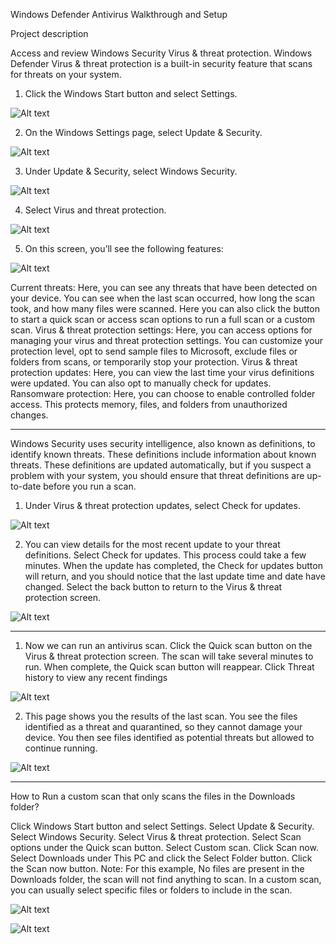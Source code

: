 Windows Defender Antivirus Walkthrough and Setup

Project description

Access and review Windows Security Virus & threat protection. Windows Defender Virus & threat protection is a built-in security feature that scans for threats on your system.

1. Click the Windows Start button and select Settings.

![Alt text](https://github.com/Bryan-Mahadeea/Win-Def-Ant/blob/main/1.png)

2. On the Windows Settings page, select Update & Security.

![Alt text](https://github.com/Bryan-Mahadeea/Win-Def-Ant/blob/main/2.png)

3. Under Update & Security, select Windows Security.

![Alt text](https://github.com/Bryan-Mahadeea/Win-Def-Ant/blob/main/3.png)

4. Select Virus and threat protection.

![Alt text](https://github.com/Bryan-Mahadeea/Win-Def-Ant/blob/main/4.png)

5. On this screen, you’ll see the following features:

![Alt text](https://github.com/Bryan-Mahadeea/Win-Def-Ant/blob/main/5.png)

Current threats: Here, you can see any threats that have been detected on your device. You can see when the last scan occurred, how long the scan took, and how many files were scanned. Here you can also click the button to start a quick scan or access scan options to run a full scan or a custom scan.
Virus & threat protection settings: Here, you can access options for managing your virus and threat protection settings. You can customize your protection level, opt to send sample files to Microsoft, exclude files or folders from scans, or temporarily stop your protection.
Virus & threat protection updates: Here, you can view the last time your virus definitions were updated. You can also opt to manually check for updates.
Ransomware protection: Here, you can choose to enable controlled folder access. This protects memory, files, and folders from unauthorized changes.


------------------------------------

Windows Security uses security intelligence, also known as definitions, to identify known threats. These definitions include information about known threats. These definitions are updated automatically, but if you suspect a problem with your system, you should ensure that threat definitions are up-to-date before you run a scan.

1. Under Virus & threat protection updates, select Check for updates.

![Alt text](https://github.com/Bryan-Mahadeea/Win-Def-Ant/blob/main/6.png)

2. You can view details for the most recent update to your threat definitions. Select Check for updates. This process could take a few minutes. When the update has completed, the Check for updates button will return, and you should notice that the last update time and date have changed. Select the back button to return to the Virus & threat protection screen.

![Alt text](https://github.com/Bryan-Mahadeea/Win-Def-Ant/blob/main/7.png)


------------------------------------

1. Now we can run an antivirus scan. Click the Quick scan button on the Virus & threat protection screen. The scan will take several minutes to run. When complete, the Quick scan button will reappear. Click Threat history to view any recent findings

![Alt text](https://github.com/Bryan-Mahadeea/Win-Def-Ant/blob/main/8.png)

2. This page shows you the results of the last scan. You see the files identified as a threat and quarantined, so they cannot damage your device. You then see files identified as potential threats but allowed to continue running.

![Alt text](https://github.com/Bryan-Mahadeea/Win-Def-Ant/blob/main/9.png)


------------------------------------

How to Run a custom scan that only scans the files in the Downloads folder?

Click Windows Start button and select Settings. Select Update & Security. Select Windows Security. Select Virus & threat protection. Select Scan options under the Quick scan button. Select Custom scan. Click Scan now. Select Downloads under This PC and click the Select Folder button. Click the Scan now button. Note: For this example, No files are present in the Downloads folder, the scan will not find anything to scan. In a custom scan, you can usually select specific files or folders to include in the scan. 

![Alt text](https://github.com/Bryan-Mahadeea/Win-Def-Ant/blob/main/10.png)

![Alt text](https://github.com/Bryan-Mahadeea/Win-Def-Ant/blob/main/11.png)

